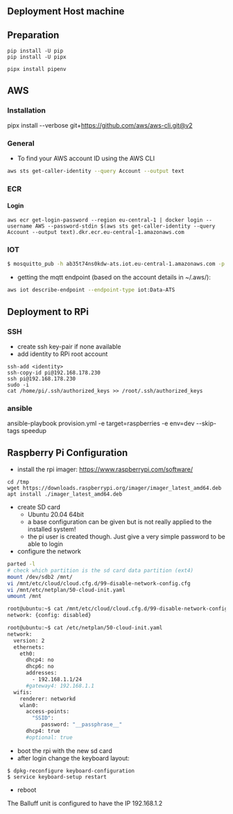 
## Deployment Host machine

## Preparation

```
pip install -U pip
pip install -U pipx

pipx install pipenv
```
## AWS

### Installation

pipx install --verbose git+https://github.com/aws/aws-cli.git@v2

### General


* To find your AWS account ID using the AWS CLI
```bash
aws sts get-caller-identity --query Account --output text
```

### ECR

#### Login
```
aws ecr get-login-password --region eu-central-1 | docker login --username AWS --password-stdin $(aws sts get-caller-identity --query Account --output text).dkr.ecr.eu-central-1.amazonaws.com
```

### IOT

```bash
$ mosquitto_pub -h ab35t74ns0kdw-ats.iot.eu-central-1.amazonaws.com -p 8883 -t test -m hello --cafile certs/AmazonRootCA1.pem --cert certs/8e1d1e359f0e074c70721d0ba58f91ac293648f26e9895344a3a2507effb2434-certificate.pem.crt --key certs/8e1d1e359f0e074c70721d0ba58f91ac293648f26e9895344a3a2507effb2434-private.pem.key -d 
```

* getting the mqtt endpoint (based on the account details in ~/.aws/):

```bash
aws iot describe-endpoint --endpoint-type iot:Data-ATS
```

## Deployment to RPi

### SSH

* create ssh key-pair if none available
* add identity to RPi root account
```
ssh-add <identity>
ssh-copy-id pi@192.168.178.230
ssh pi@192.168.178.230
sudo -i
cat /home/pi/.ssh/authorized_keys >> /root/.ssh/authorized_keys
```

### ansible

ansible-playbook provision.yml -e target=raspberries -e env=dev --skip-tags speedup
## Raspberry Pi Configuration

* install the rpi imager: https://www.raspberrypi.com/software/
```
cd /tmp
wget https://downloads.raspberrypi.org/imager/imager_latest_amd64.deb
apt install ./imager_latest_amd64.deb
```
* create SD card
  * Ubuntu 20.04 64bit
  * a base configuration can be given but is not really applied to the installed system!
  * the pi user is created though. Just give a very simple password to be able to login
* configure the network
```bash
parted -l
# check which partition is the sd card data partition (ext4)
mount /dev/sdb2 /mnt/
vi /mnt/etc/cloud/cloud.cfg.d/99-disable-network-config.cfg
vi /mnt/etc/netplan/50-cloud-init.yaml
umount /mnt
```

```bash
root@ubuntu:~$ cat /mnt/etc/cloud/cloud.cfg.d/99-disable-network-config.cfg
network: {config: disabled}

root@ubuntu:~$ cat /etc/netplan/50-cloud-init.yaml 
network:
  version: 2
  ethernets:
    eth0:
      dhcp4: no
      dhcp6: no
      addresses:
        - 192.168.1.1/24
      #gateway4: 192.168.1.1
  wifis:
    renderer: networkd
    wlan0:
      access-points:
        "SSID":
           password: "__passphrase__"
      dhcp4: true
      #optional: true
```
* boot the rpi with the new sd card
* after login change the keyboard layout:
```
$ dpkg-reconfigure keyboard-configuration
$ service keyboard-setup restart
```
* reboot

The Balluff unit is configured to have the IP 192.168.1.2
